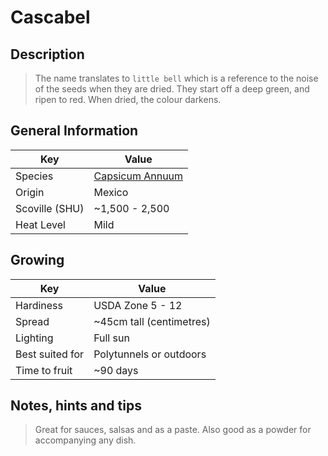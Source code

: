 # Cascabel

## Description

> The name translates to `little bell` which is a reference to the noise of the seeds when they are dried. They start off a deep green, and ripen to red. When dried, the colour darkens.

## General Information

Key | Value
--- | ---
Species | [Capsicum Annuum](.)
Origin | Mexico
Scoville (SHU) | ~1,500 - 2,500
Heat Level | Mild

## Growing

Key | Value
--- | -----
Hardiness | USDA Zone 5 - 12
Spread | ~45cm tall (centimetres)
Lighting | Full sun
Best suited for | Polytunnels or outdoors
Time to fruit | ~90 days

## Notes, hints and tips

> Great for sauces, salsas and as a paste. Also good as a powder for accompanying any dish.
